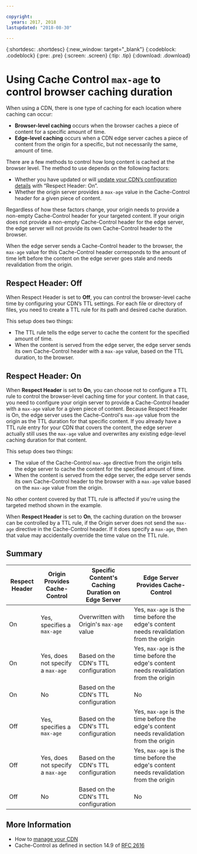 ```yaml
---

copyright:
  years: 2017, 2018
lastupdated: "2018-08-30"

---
```


{:shortdesc: .shortdesc}
{:new_window: target="_blank"}
{:codeblock: .codeblock}
{:pre: .pre}
{:screen: .screen}
{:tip: .tip}
{:download: .download}

# Using Cache Control `max-age` to control browser caching duration

When using a CDN, there is one type of caching for each location where caching can occur:
  * **Browser-level caching** occurs when the browser caches a piece of content for a specific amount of time.
  * **Edge-level caching** occurs when a CDN edge server caches a piece of content from the origin for a specific, but not necessarily the same, amount of time.

There are a few methods to control how long content is cached at the browser level. The method to use depends on the following factors:
  * Whether you have updated or will [update your CDN’s configuration details](https://console.bluemix.net/docs/infrastructure/CDN/how-to.html#updating-cdn-configuration-details) with “Respect Header: On”.
  * Whether the origin server provides a `max-age` value in the Cache-Control header for a given piece of content. 

Regardless of how these factors change, your origin needs to provide a non-empty Cache-Control header for your targeted content. If your origin does not provide a non-empty Cache-Control header for the edge server, the edge server will not provide its own Cache-Control header to the browser.

When the edge server sends a Cache-Control header to the browser, the `max-age` value for this Cache-Control header corresponds to the amount of time left before the content on the edge server goes stale and needs revalidation from the origin. 

## Respect Header: Off
When Respect Header is set to **Off**, you can control the browser-level cache time by configuring your CDN’s TTL settings. For each file or directory of files, you need to create a TTL rule for its path and desired cache duration.

This setup does two things:
  * The TTL rule tells the edge server to cache the content for the specified amount of time.
  * When the content is served from the edge server, the edge server sends its own Cache-Control header with a `max-age` value, based on the TTL duration, to the browser.

## Respect Header: On
When **Respect Header** is set to **On**, you can choose not to configure a TTL rule to control the browser-level caching time for your content. In that case, you need to configure your origin server to provide a Cache-Control header with a `max-age` value for a given piece of content. Because Respect Header is On, the edge server uses the Cache-Control's `max-age` value from the origin as the TTL duration for that specific content. If you already have a TTL rule entry for your CDN that covers the content, the edge server actually still uses the `max-age` value and overwrites any existing edge-level caching duration for that content.

This setup does two things:
  * The value of the Cache-Control `max-age` directive from the origin tells the edge server to cache the content for the specified amount of time.
  * When the content is served from the edge server, the edge server sends its own Cache-Control header to the browser with a `max-age` value based on the `max-age` value from the origin.

No other content covered by that TTL rule is affected if you're using the targeted method shown in the example.

When **Respect Header** is set to **On**, the caching duration on the browser can be controlled by a TTL rule, if the Origin server does not send the `max-age` directive in the Cache-Control header. If it does specify a `max-age`, then that value may accidentally override the time value on the TTL rule.

## Summary

|Respect Header|Origin Provides Cache-Control|Specific Content's Caching Duration on Edge Server|Edge Server Provides Cache-Control|
|---|---|---|---|
|On|Yes, specifies a `max-age`|Overwritten with Origin's `max-age` value|Yes, `max-age` is the time before the edge's content needs revalidation from the origin|
|On|Yes, does not specify a `max-age`|Based on the CDN's TTL configuration|Yes, `max-age` is the time before the edge's content needs revalidation from the origin|
|On|No|Based on the CDN's TTL configuration|No|
|Off|Yes, specifies a `max-age`|Based on the CDN's TTL configuration|Yes, `max-age` is the time before the edge's content needs revalidation from the origin|
|Off|Yes, does not specify a `max-age`|Based on the CDN's TTL configuration|Yes, `max-age` is the time before the edge's content needs revalidation from the origin|
|Off|No|Based on the CDN's TTL configuration|No|

## More Information
* How to [manage your CDN](https://console.bluemix.net/docs/infrastructure/CDN/how-to.html)
* Cache-Control as defined in section 14.9 of [RFC 2616](https://www.ietf.org/rfc/rfc2616.txt)
